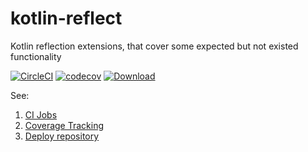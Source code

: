 # kotlin-reflect
Kotlin reflection extensions, that cover some expected but not existed functionality

[![CircleCI](https://circleci.com/gh/comdiv/kotlin-reflect/tree/master.svg?style=svg)](https://circleci.com/gh/comdiv/kotlin-reflect/tree/master)
[![codecov](https://codecov.io/gh/comdiv/kotlin-reflect/branch/master/graph/badge.svg)](https://codecov.io/gh/comdiv/kotlin-reflect)
[![Download](https://api.bintray.com/packages/comdiv/main/kotlin-reflect/images/download.svg?version=0.0.2)](https://bintray.com/comdiv/main/kotlin-reflect/0.0.2/link)

See:

1. [CI Jobs](https://circleci.com/gh/comdiv/kotlin-reflect/tree/master)
2. [Coverage Tracking](https://codecov.io/gh/comdiv/kotlin-reflect)
3. [Deploy repository](https://bintray.com/comdiv/main/kotlin-reflect)
